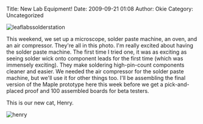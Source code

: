 Title: New Lab Equipment!
Date: 2009-09-21 01:08
Author: Okie
Category: Uncategorized

![leaflabssolderstation][leaflabssolderstation]

This weekend, we set up a microscope, solder
paste machine, an oven, and an air compressor. They're all in this
photo. I'm really excited about having the solder paste machine. The
first time I tried one, it was as exciting as seeing solder wick onto
component leads for the first time (which was immensely exciting). They
make soldering high-pin-count components cleaner and easier. We needed
the air compressor for the solder paste machine, but we'll use it for
other things too. I'll be assembling the final version of the Maple
prototype here this week before we get a pick-and-placed proof and 100
assembled boards for beta testers.

This is our new cat, Henry.

![henry][henry]

[leaflabssolderstation]: http://blogs.leaflabs.com/wp-content/uploads/leaflabssolderstation-small1-1024x680.jpg "leaflabssolderstation"
[henry]: http://blogs.leaflabs.com/wp-content/uploads/henry-225x300.jpg "henry"
